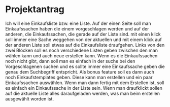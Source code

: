 # Projektantrag

Ich will eine Einkaufsliste bzw. eine Liste. Auf der einen Seite soll man Einkaufssachen haben die einem vorgeschlagen werden und auf der anderen, die Einkaufssachen, die gerade auf der Liste sind. mit einen klick soll immer eine Sache weggehen von der aktuellen und mit einem klick auf der anderen Liste soll etwas auf die Einkaufsliste draufgehen. Links von den zwei Blöcken soll es noch verschiedene Listen geben zwischen den man wählen kann und auch neue erstellen kann. Wenn es die Einkaufssachen noch nicht gibt, dann soll man es einfach in der suche bei den Vorgeschlagenen suchen und es sollte immer eine Einkaufssache geben die genau dem Suchbegriff entspricht. Als bonus feature soll es dann auch noch Einkaufstemplates geben. Diese kann man erstellen und ein paar Einkaufssachen auswählen. Wenn man dann fertig mit dem Erstellen ist, soll es einfach ein Einkaufssache in der Liste sein. Wenn man draufklickt sollen auf die aktuelle Liste alles daraufgeladen werden, was man beim erstellen ausgewählt worden ist.